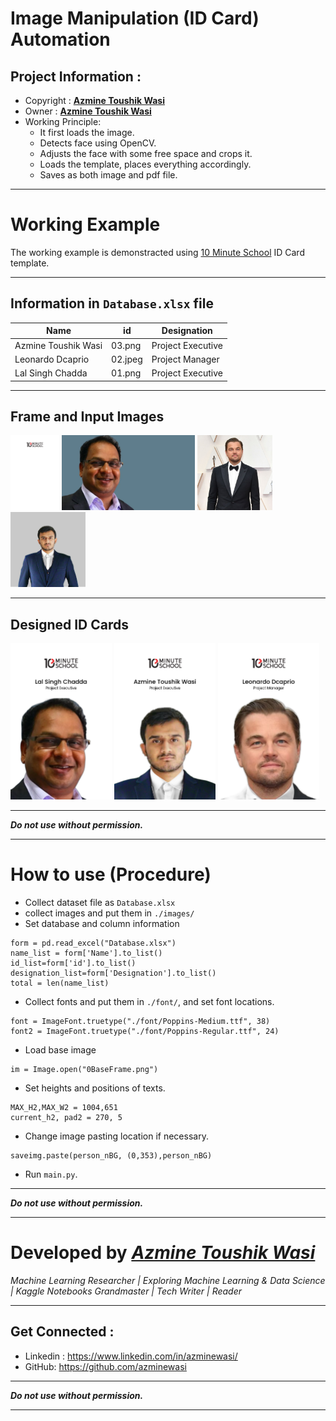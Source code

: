 # **Image Manipulation (ID Card) Automation**

## **Project  Information** :
- Copyright : **[Azmine Toushik Wasi](https://azminewasi.github.io/)**
- Owner : **[Azmine Toushik Wasi](https://azminewasi.github.io/)**
- Working Principle:
  - It first loads the image. 
  - Detects face using OpenCV.
  - Adjusts the face with some free space and crops it.
  - Loads the template, places everything accordingly.
  - Saves as both image and pdf file.

---
# **Working Example**
The working example is demonstracted using [10 Minute School](https://10minuteschool.com/) ID Card template.

---

## **Information** in `Database.xlsx` file
| Name                | id      | Designation        |
|---------------------|---------|--------------------|
| Azmine Toushik Wasi | 03.png | Project Executive  |
| Leonardo Dcaprio    | 02.jpeg | Project Manager    |
| Lal Singh Chadda    | 01.png | Project Executive  |

---

## **Frame and Input Images**
<p float="left">
<img src="0BaseFrame.png" height="120">
<img src="images/01.png" height="120">
<img src="images/02.jpeg" height="120">
<img src="images/03.png" height="120">
</p>

---

## **Designed ID  Cards**
<p float="left">
<img src="files\Lal Singh Chadda - Project Executive.png" height="250">
<img src="files\Azmine Toushik Wasi - Project Executive.png" height="250">
<img src="files\Leonardo Dcaprio - Project Manager.png" height="250">
</p>

---
 ***Do not use without permission.***

---

# **How to use (Procedure)**

- Collect dataset file as `Database.xlsx`
- collect images and put them in `./images/`
- Set database and column information
```
form = pd.read_excel("Database.xlsx")
name_list = form['Name'].to_list()
id_list=form['id'].to_list()
designation_list=form['Designation'].to_list()
total = len(name_list)
```
- Collect fonts and put them in `./font/`, and set font locations.
```
font = ImageFont.truetype("./font/Poppins-Medium.ttf", 38)  
font2 = ImageFont.truetype("./font/Poppins-Regular.ttf", 24)

```
- Load base image
```
im = Image.open("0BaseFrame.png")
```
- Set heights and positions of texts.
```
MAX_H2,MAX_W2 = 1004,651
current_h2, pad2 = 270, 5
```
- Change image pasting location if necessary.
```
saveimg.paste(person_nBG, (0,353),person_nBG)
```
- Run `main.py`.

---

 ***Do not use without permission.***

---
# Developed by [***Azmine Toushik Wasi***](https://azminewasi.github.io/)
*Machine Learning Researcher | Exploring Machine Learning & Data Science | Kaggle Notebooks Grandmaster | Tech Writer | Reader*

---
## Get Connected :
- Linkedin : https://www.linkedin.com/in/azminewasi/
- GitHub: https://github.com/azminewasi

---
 ***Do not use without permission.***

---